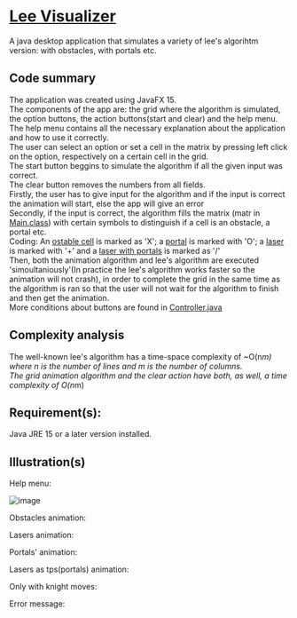 # <ins>Lee Visualizer</ins>

A java desktop application that simulates a variety of lee's algorihtm version: with obstacles, with portals etc.

## Code summary
The application was created using JavaFX 15. <br/>
The components of the app are: the grid where the algorithm is simulated, the option buttons, the action buttons(start and clear) and the help menu. <br/>
The help menu contains all the necessary explanation about the application and how to use it correctly.<br/>
The user can select an option or set a cell in the matrix by pressing left click on the option, respectively on a certain cell in the grid.<br/>
The start button beggins to simulate the algorithm if all the given input was correct. <br/>
The clear button removes the numbers from all fields. <br/>
Firstly, the user has to give input for the algorithm and if the input is correct the animation will start, else the app will give an error </br>
Secondly, if the input is correct, the algorithm fills the matrix (matr in [Main.class](https://github.com/Rares8921/Projects/blob/master/2022/Lee%20Visualizer/src/sample/Main.java)) with certain symbols to distinguish if a cell is an obstacle, a portal etc. <br/>
Coding: An <ins>ostable cell</ins> is marked as 'X'; a <ins>portal</ins> is marked with 'O'; a <ins>laser</ins> is marked with '+' and a <ins>laser with portals</ins> is marked as '/' <br/>
Then, both the animation algorithm and lee's algorithm are executed 'simoultaniously'(In practice the lee's algorithm works faster so the animation will not crash), in order to complete the grid in the same time as the algorithm is ran so that the user will not wait for the algorithm to finish and then get the animation. <br/>
More conditions about buttons are found in [Controller.java](https://github.com/Rares8921/Projects/blob/master/2022/Lee%20Visualizer/src/sample/Controller.java) 


## Complexity analysis
The well-known lee's algorithm has a time-space complexity of ~O(n*m) where n is the number of lines and m is the number of columns. <br/>
The grid animation algorithm and the clear action have both, as well, a time complexity of O(n*m)<br/>

## Requirement(s):
Java JRE 15 or a later version installed.

## Illustration(s)

Help menu:

![image](https://github.com/Rares8921/Projects/blob/master/2022/Lee%20Visualizer/helpMenu.png?raw=true)

Obstacles animation:

Lasers animation:

Portals' animation:

Lasers as tps(portals) animation:

Only with knight moves:

Error message:
